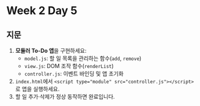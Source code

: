 # Week 2 Day 5

## 지문

1. **모듈러 To-Do 앱**을 구현하세요:  
   - `model.js`: 할 일 목록을 관리하는 함수(`add`, `remove`)  
   - `view.js`: DOM 조작 함수(`renderList`)  
   - `controller.js`: 이벤트 바인딩 및 앱 초기화  
2. `index.html`에서 `<script type="module" src="controller.js"></script>` 로 앱을 실행하세요.  
3. 할 일 추가·삭제가 정상 동작하면 완료입니다.
